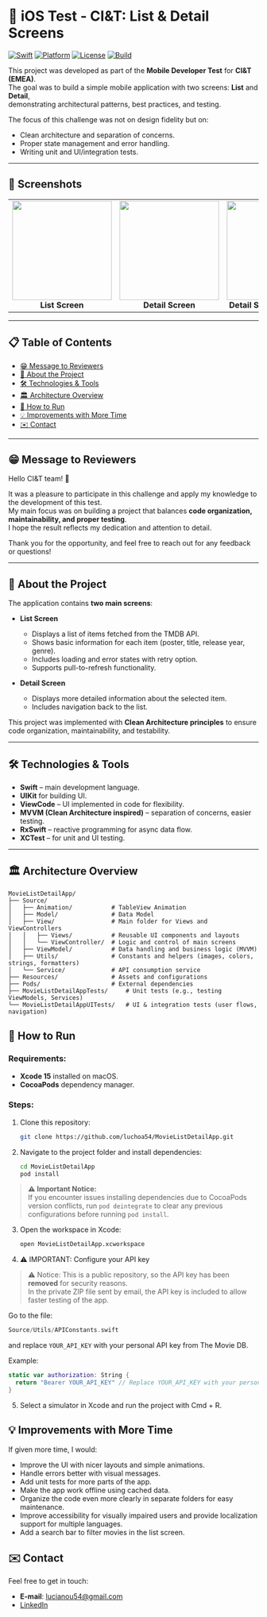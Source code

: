 # 📱 iOS Test - CI&T: List & Detail Screens

[![Swift](https://img.shields.io/badge/Swift-5.9-orange?style=for-the-badge&logo=swift)](https://developer.apple.com/swift/)  [![Platform](https://img.shields.io/badge/Platform-iOS-lightgrey?style=for-the-badge&logo=apple)](https://developer.apple.com/ios/)  [![License](https://img.shields.io/badge/License-MIT-blue?style=for-the-badge)](LICENSE)  [![Build](https://img.shields.io/badge/Build-Passing-brightgreen?style=for-the-badge&logo=github)](https://github.com/)  

This project was developed as part of the **Mobile Developer Test** for **CI&T (EMEA)**.  
The goal was to build a simple mobile application with two screens: **List** and **Detail**,  
demonstrating architectural patterns, best practices, and testing.  

The focus of this challenge was not on design fidelity but on:  
- Clean architecture and separation of concerns.  
- Proper state management and error handling.  
- Writing unit and UI/integration tests.  

---

## 📸 Screenshots

<table>
  <tr>
    <td align="center">
      <img src="https://github.com/user-attachments/assets/282c2246-0f83-4ccf-971e-e741469f77bf" width="200"/><br>
      <b>List Screen</b>
    </td>
    <td align="center">
      <img src="https://github.com/user-attachments/assets/8016d825-eca6-449a-bb2a-048b41f49338" width="200"/><br>
      <b>Detail Screen</b>
    </td>
    <td align="center">
      <img src="https://github.com/user-attachments/assets/c9466149-2032-480a-a01f-c2b6dfd9dfab" width="200"/><br>
      <b>Detail Screen navigation</b>
    </td>
  </tr>
</table>

---



## 📋 Table of Contents

- [😁 Message to Reviewers](#-message-to-reviewers)  
- [📖 About the Project](#-about-the-project)  
- [🛠️ Technologies & Tools](#️-technologies--tools)  
- [🏛️ Architecture Overview](#️-architecture-overview)  
- [🚀 How to Run](#-how-to-run)  
- [💡 Improvements with More Time](#-improvements-with-more-time)  
- [✉️ Contact](#️-contact)  
---

## 😁 Message to Reviewers

Hello CI&T team! 👋  

It was a pleasure to participate in this challenge and apply my knowledge to the development of this test.  
My main focus was on building a project that balances **code organization, maintainability, and proper testing**.  
I hope the result reflects my dedication and attention to detail.  

Thank you for the opportunity, and feel free to reach out for any feedback or questions!  

---

## 📖 About the Project

The application contains **two main screens**:  

- **List Screen**  
  - Displays a list of items fetched from the TMDB API.  
  - Shows basic information for each item (poster, title, release year, genre).  
  - Includes loading and error states with retry option.  
  - Supports pull-to-refresh functionality.  

- **Detail Screen**  
  - Displays more detailed information about the selected item.  
  - Includes navigation back to the list.  

This project was implemented with **Clean Architecture principles** to ensure code organization, maintainability, and testability.  

---

## 🛠️ Technologies & Tools

- **Swift** – main development language.  
- **UIKit** for building UI.  
- **ViewCode** – UI implemented in code for flexibility.  
- **MVVM (Clean Architecture inspired)** – separation of concerns, easier testing.  
- **RxSwift** – reactive programming for async data flow.  
- **XCTest** – for unit and UI testing.  

---  

## 🏛️ Architecture Overview

```plaintext
MovieListDetailApp/
├── Source/
│   ├── Animation/           # TableView Animation
│   ├── Model/               # Data Model
│   ├── View/                # Main folder for Views and ViewControllers
│   │   ├── Views/           # Reusable UI components and layouts
│   │   └── ViewController/  # Logic and control of main screens
│   ├── ViewModel/           # Data handling and business logic (MVVM)
│   ├── Utils/               # Constants and helpers (images, colors, strings, formatters)
│   └── Service/             # API consumption service
├── Resources/               # Assets and configurations
├── Pods/                    # External dependencies
├── MovieListDetailAppTests/     # Unit tests (e.g., testing ViewModels, Services)
└── MovieListDetailAppUITests/   # UI & integration tests (user flows, navigation)
```

## 🚀 How to Run

### Requirements:
- **Xcode 15** installed on macOS.  
- **CocoaPods** dependency manager.  

### Steps:
1. Clone this repository:
   ```bash
   git clone https://github.com/luchoa54/MovieListDetailApp.git
2. Navigate to the project folder and install dependencies:
   ```bash
   cd MovieListDetailApp
   pod install

> **⚠️ Important Notice:**  
> If you encounter issues installing dependencies due to CocoaPods version conflicts, run `pod deintegrate` to clear any previous configurations before running `pod install`.

3. Open the workspace in Xcode:
   ```bash
   open MovieListDetailApp.xcworkspace
4. ⚠️ IMPORTANT: Configure your API key

> ⚠️ Notice: This is a public repository, so the API key has been **removed** for security reasons.  
> In the private ZIP file sent by email, the API key is included to allow faster testing of the app.

Go to the file:
```swift
Source/Utils/APIConstants.swift
   ```
   and replace ```YOUR_API_KEY``` with your personal API key from The Movie DB.

Example:

```swift
static var authorization: String {
  return "Bearer YOUR_API_KEY" // Replace YOUR_API_KEY with your personal TMDB token
}
```
5. Select a simulator in Xcode and run the project with Cmd + R.

## 💡 Improvements with More Time

If given more time, I would:

- Improve the UI with nicer layouts and simple animations.
- Handle errors better with visual messages.
- Add unit tests for more parts of the app.
- Make the app work offline using cached data.
- Organize the code even more clearly in separate folders for easy maintenance.
- Improve accessibility for visually impaired users and provide localization support for multiple languages.
- Add a search bar to filter movies in the list screen.

## ✉️ Contact

Feel free to get in touch:

- **E-mail**: lucianou54@gmail.com  
- [LinkedIn](https://www.linkedin.com/in/luciano-uchoa/)

